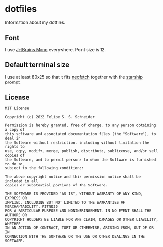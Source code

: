 # dotfiles

Information about my dotfiles.

## Font

I use [JetBrains Mono](https://www.jetbrains.com/lp/mono/) everywhere.
Point size is 12.

## Default terminal size

I use at least 80x25 so that it fits
[neofetch](https://github.com/dylanaraps/neofetch) together with the
[starship prompt](https://starship.rs/).

## License

```
MIT License

Copyright (c) 2022 Felipe S. S. Schneider

Permission is hereby granted, free of charge, to any person obtaining a copy of
this software and associated documentation files (the "Software"), to deal in
the Software without restriction, including without limitation the rights to
use, copy, modify, merge, publish, distribute, sublicense, and/or sell copies of
the Software, and to permit persons to whom the Software is furnished to do so,
subject to the following conditions:

The above copyright notice and this permission notice shall be included in all
copies or substantial portions of the Software.

THE SOFTWARE IS PROVIDED "AS IS", WITHOUT WARRANTY OF ANY KIND, EXPRESS OR
IMPLIED, INCLUDING BUT NOT LIMITED TO THE WARRANTIES OF MERCHANTABILITY, FITNESS
FOR A PARTICULAR PURPOSE AND NONINFRINGEMENT. IN NO EVENT SHALL THE AUTHORS OR
COPYRIGHT HOLDERS BE LIABLE FOR ANY CLAIM, DAMAGES OR OTHER LIABILITY, WHETHER
IN AN ACTION OF CONTRACT, TORT OR OTHERWISE, ARISING FROM, OUT OF OR IN
CONNECTION WITH THE SOFTWARE OR THE USE OR OTHER DEALINGS IN THE SOFTWARE.
```
